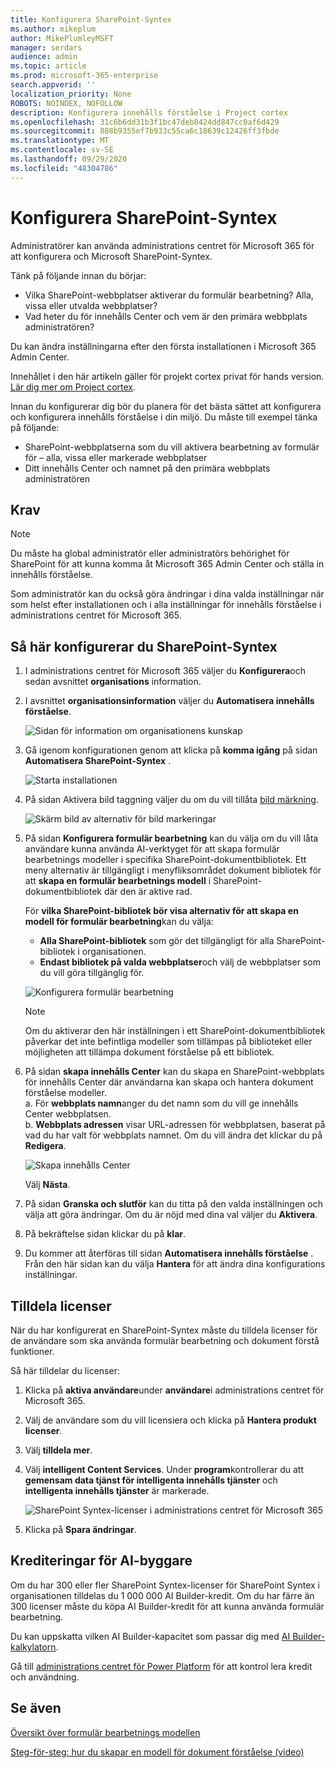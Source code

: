 ```yaml
---
title: Konfigurera SharePoint-Syntex
ms.author: mikeplum
author: MikePlumleyMSFT
manager: serdars
audience: admin
ms.topic: article
ms.prod: microsoft-365-enterprise
search.appverid: ''
localization_priority: None
ROBOTS: NOINDEX, NOFOLLOW
description: Konfigurera innehålls förståelse i Project cortex
ms.openlocfilehash: 31c6b6dd31b3f1bc47deb8424dd847cc0af6d429
ms.sourcegitcommit: 888b9355ef7b933c55ca6c18639c12426ff3fbde
ms.translationtype: MT
ms.contentlocale: sv-SE
ms.lasthandoff: 09/29/2020
ms.locfileid: "48304786"
---
```

# <a name="set-up-sharepoint-syntex"></a>Konfigurera SharePoint-Syntex

Administratörer kan använda administrations centret för Microsoft 365 för att konfigurera och Microsoft SharePoint-Syntex. 

Tänk på följande innan du börjar:

- Vilka SharePoint-webbplatser aktiverar du formulär bearbetning? Alla, vissa eller utvalda webbplatser?
- Vad heter du för innehålls Center och vem är den primära webbplats administratören?

Du kan ändra inställningarna efter den första installationen i Microsoft 365 Admin Center.

Innehållet i den här artikeln gäller för projekt cortex privat för hands version. [Lär dig mer om Project cortex](https://aka.ms/projectcortex).

Innan du konfigurerar dig bör du planera för det bästa sättet att konfigurera och konfigurera innehålls förståelse i din miljö. Du måste till exempel tänka på följande:

- SharePoint-webbplatserna som du vill aktivera bearbetning av formulär för – alla, vissa eller markerade webbplatser
- Ditt innehålls Center och namnet på den primära webbplats administratören

## <a name="requirements"></a>Krav 

> [!NOTE]
> Du måste ha global administratör eller administratörs behörighet för SharePoint för att kunna komma åt Microsoft 365 Admin Center och ställa in innehålls förståelse.

Som administratör kan du också göra ändringar i dina valda inställningar när som helst efter installationen och i alla inställningar för innehålls förståelse i administrations centret för Microsoft 365.

## <a name="to-set-up-sharepoint-syntex"></a>Så här konfigurerar du SharePoint-Syntex

1. I administrations centret för Microsoft 365 väljer du **Konfigurera**och sedan avsnittet **organisations** information.

2. I avsnittet **organisationsinformation** väljer du **Automatisera innehålls förståelse**.<br/>

    ![Sidan för information om organisationens kunskap](../media/content-understanding/admin-org-knowledge-options.png)</br>

3. Gå igenom konfigurationen genom att klicka på **komma igång** på sidan **Automatisera SharePoint-Syntex** .<br/>

    ![Starta installationen](../media/content-understanding/admin-content-understanding-get-started.png)</br>

4. På sidan Aktivera bild taggning väljer du om du vill tillåta [bild märkning](image-tagging.md).

    ![Skärm bild av alternativ för bild markeringar](../media/content-understanding/admin-content-understanding-setup-image-tagging.png)</br>

5. På sidan **Konfigurera formulär bearbetning** kan du välja om du vill låta användare kunna använda AI-verktyget för att skapa formulär bearbetnings modeller i specifika SharePoint-dokumentbibliotek. Ett meny alternativ är tillgängligt i menyfliksområdet dokument bibliotek för att **skapa en formulär bearbetnings modell** i SharePoint-dokumentbibliotek där den är aktive rad.
 
     För **vilka SharePoint-bibliotek bör visa alternativ för att skapa en modell för formulär bearbetning**kan du välja:</br>
      - **Alla SharePoint-bibliotek** som gör det tillgängligt för alla SharePoint-bibliotek i organisationen.</br>
      - **Endast bibliotek på valda webbplatser**och välj de webbplatser som du vill göra tillgänglig för.</br>

   ![Konfigurera formulär bearbetning](../media/content-understanding/admin-configforms.png)

   > [!Note]
   > Om du aktiverar den här inställningen i ett SharePoint-dokumentbibliotek påverkar det inte befintliga modeller som tillämpas på biblioteket eller möjligheten att tillämpa dokument förståelse på ett bibliotek. 
    
6. På sidan **skapa innehålls Center** kan du skapa en SharePoint-webbplats för innehålls Center där användarna kan skapa och hantera dokument förståelse modeller. </br>
    a. För **webbplats namn**anger du det namn som du vill ge innehålls Center webbplatsen.</br>
    b. **Webbplats adressen** visar URL-adressen för webbplatsen, baserat på vad du har valt för webbplats namnet. Om du vill ändra det klickar du på **Redigera**.</br>

      ![Skapa innehålls Center](../media/content-understanding/admin-cu-create-cc.png)</br>

    Välj **Nästa**.

7. På sidan **Granska och slutför** kan du titta på den valda inställningen och välja att göra ändringar. Om du är nöjd med dina val väljer du **Aktivera**.

8. På bekräftelse sidan klickar du på **klar**.

9. Du kommer att återföras till sidan **Automatisera innehålls förståelse** . Från den här sidan kan du välja **Hantera** för att ändra dina konfigurations inställningar. 

## <a name="assign-licenses"></a>Tilldela licenser

När du har konfigurerat en SharePoint-Syntex måste du tilldela licenser för de användare som ska använda formulär bearbetning och dokument förstå funktioner.

Så här tilldelar du licenser:

1. Klicka på **aktiva användare**under **användare**i administrations centret för Microsoft 365.

2. Välj de användare som du vill licensiera och klicka på **Hantera produkt licenser**.

3. Välj **tilldela mer**.

4. Välj **intelligent Content Services**. Under **program**kontrollerar du att **gemensam data tjänst för intelligenta innehålls tjänster** och **intelligenta innehålls tjänster** är markerade.

    ![SharePoint Syntex-licenser i administrations centret för Microsoft 365](../media/content-understanding/sharepoint-syntex-licenses.png)

5. Klicka på **Spara ändringar**.

## <a name="ai-builder-credits"></a>Krediteringar för AI-byggare

Om du har 300 eller fler SharePoint Syntex-licenser för SharePoint Syntex i organisationen tilldelas du 1 000 000 AI Builder-kredit. Om du har färre än 300 licenser måste du köpa AI Builder-kredit för att kunna använda formulär bearbetning.

Du kan uppskatta vilken AI Builder-kapacitet som passar dig med [AI Builder-kalkylatorn](https://powerapps.microsoft.com/ai-builder-calculator).

Gå till [administrations centret för Power Platform](https://admin.powerplatform.microsoft.com/resources/capacity) för att kontrol lera kredit och användning.

## <a name="see-also"></a>Se även

[Översikt över formulär bearbetnings modellen](https://docs.microsoft.com/ai-builder/form-processing-model-overview)

[Steg-för-steg: hur du skapar en modell för dokument förståelse (video)](https://www.youtube.com/watch?v=DymSHObD-bg)

